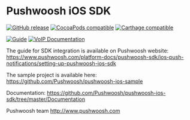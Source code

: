 Pushwoosh iOS SDK
=====================

[![GitHub release](https://img.shields.io/github/release/Pushwoosh/pushwoosh-ios-sdk.svg?style=flat-square)](https://github.com/Pushwoosh/pushwoosh-ios-sdk/releases)
[![CocoaPods compatible](https://img.shields.io/cocoapods/v/Pushwoosh.svg)](https://cocoapods.org/?q=pushwoosh)
[![Carthage compatible](https://img.shields.io/badge/Carthage-compatible-4BC51D.svg?style=flat)](https://github.com/Carthage/Carthage)

[![Guide](https://img.shields.io/badge/guide-latest-brightgreen.svg?style=flat-square)](https://docs.pushwoosh.com/platform-docs/pushwoosh-sdk/ios-push-notifications)
[![VoIP Documentation](https://img.shields.io/badge/docs-VoIP-blue.svg?style=flat-square)](https://pushwoosh.github.io/pushwoosh-ios-sdk/PushwooshVoIP/documentation/pushwooshvoip/)
  
The guide for SDK integration is available on Pushwoosh website:  
https://www.pushwoosh.com/platform-docs/pushwoosh-sdk/ios-push-notifications/setting-up-pushwoosh-ios-sdk

The sample project is available here:  
https://github.com/Pushwoosh/pushwoosh-ios-sample

Documentation:
https://github.com/Pushwoosh/pushwoosh-ios-sdk/tree/master/Documentation

Pushwoosh team
http://www.pushwoosh.com
